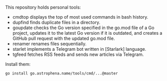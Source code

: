 This repository holds personal tools:

- cmdtop displays the top of most used commands in bash history.
- dupfind finds duplicate files in a directory.
- goupdate checks the Go version specified in the go.mod file of a Go project, updates it to the latest Go version if it is outdated, and creates a GitHub pull request with the updated go.mod file.
- renamer renames files sequentially.
- starlet implements a Telegram bot written in [Starlark] language.
- tgfeed fetches RSS feeds and sends new articles via Telegram.

Install them:

```sh
go install go.astrophena.name/tools/cmd/...@master
```
